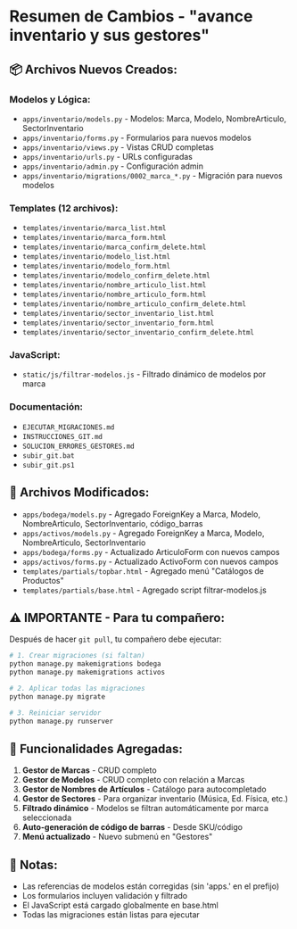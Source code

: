# Resumen de Cambios - "avance inventario y sus gestores"

## 📦 Archivos Nuevos Creados:

### Modelos y Lógica:
- `apps/inventario/models.py` - Modelos: Marca, Modelo, NombreArticulo, SectorInventario
- `apps/inventario/forms.py` - Formularios para nuevos modelos
- `apps/inventario/views.py` - Vistas CRUD completas
- `apps/inventario/urls.py` - URLs configuradas
- `apps/inventario/admin.py` - Configuración admin
- `apps/inventario/migrations/0002_marca_*.py` - Migración para nuevos modelos

### Templates (12 archivos):
- `templates/inventario/marca_list.html`
- `templates/inventario/marca_form.html`
- `templates/inventario/marca_confirm_delete.html`
- `templates/inventario/modelo_list.html`
- `templates/inventario/modelo_form.html`
- `templates/inventario/modelo_confirm_delete.html`
- `templates/inventario/nombre_articulo_list.html`
- `templates/inventario/nombre_articulo_form.html`
- `templates/inventario/nombre_articulo_confirm_delete.html`
- `templates/inventario/sector_inventario_list.html`
- `templates/inventario/sector_inventario_form.html`
- `templates/inventario/sector_inventario_confirm_delete.html`

### JavaScript:
- `static/js/filtrar-modelos.js` - Filtrado dinámico de modelos por marca

### Documentación:
- `EJECUTAR_MIGRACIONES.md`
- `INSTRUCCIONES_GIT.md`
- `SOLUCION_ERRORES_GESTORES.md`
- `subir_git.bat`
- `subir_git.ps1`

## 🔧 Archivos Modificados:

- `apps/bodega/models.py` - Agregado ForeignKey a Marca, Modelo, NombreArticulo, SectorInventario, código_barras
- `apps/activos/models.py` - Agregado ForeignKey a Marca, Modelo, NombreArticulo, SectorInventario
- `apps/bodega/forms.py` - Actualizado ArticuloForm con nuevos campos
- `apps/activos/forms.py` - Actualizado ActivoForm con nuevos campos
- `templates/partials/topbar.html` - Agregado menú "Catálogos de Productos"
- `templates/partials/base.html` - Agregado script filtrar-modelos.js

## ⚠️ IMPORTANTE - Para tu compañero:

Después de hacer `git pull`, tu compañero debe ejecutar:

```bash
# 1. Crear migraciones (si faltan)
python manage.py makemigrations bodega
python manage.py makemigrations activos

# 2. Aplicar todas las migraciones
python manage.py migrate

# 3. Reiniciar servidor
python manage.py runserver
```

## 🎯 Funcionalidades Agregadas:

1. **Gestor de Marcas** - CRUD completo
2. **Gestor de Modelos** - CRUD completo con relación a Marcas
3. **Gestor de Nombres de Artículos** - Catálogo para autocompletado
4. **Gestor de Sectores** - Para organizar inventario (Música, Ed. Física, etc.)
5. **Filtrado dinámico** - Modelos se filtran automáticamente por marca seleccionada
6. **Auto-generación de código de barras** - Desde SKU/código
7. **Menú actualizado** - Nuevo submenú en "Gestores"

## 📝 Notas:

- Las referencias de modelos están corregidas (sin 'apps.' en el prefijo)
- Los formularios incluyen validación y filtrado
- El JavaScript está cargado globalmente en base.html
- Todas las migraciones están listas para ejecutar

